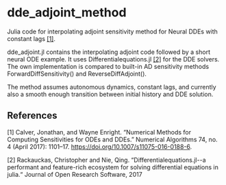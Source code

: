 # dde_adjoint_method
Julia code for interpolating adjoint sensitivity method for Neural DDEs with constant lags [[1]](#1). 

dde_adjoint.jl contains the interpolating adjoint code followed by a short neural ODE example. It uses Differentialequations.jl [[2]](#2) for the DDE solvers. The own implementation is compared to built-in AD sensitivity methods ForwardDiffSensitivity() and ReverseDiffAdjoint(). 

The method assumes autonomous dynamics, constant lags, and currently also a smooth enough transition between initial history and DDE solution.

## References
<a id="1">[1]</a> 
Calver, Jonathan, and Wayne Enright. “Numerical Methods for Computing Sensitivities for ODEs and DDEs.” Numerical Algorithms 74, no. 4 (April 2017): 1101–17. https://doi.org/10.1007/s11075-016-0188-6.

<a id="2">[2]</a> 
Rackauckas, Christopher and Nie, Qing. “Differentialequations.jl--a performant and feature-rich ecosystem for solving differential equations in julia.“ Journal of Open Research Software, 2017
